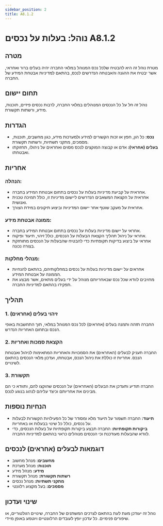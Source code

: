 ```yaml
---
sidebar_position: 2
title: A8.1.2
---
```


# נוהל: בעלות על נכסים A8.1.2

## מטרה
מטרת נוהל זה היא להבטיח שלכל נכס המנוהל במלאי החברה יהיה בעלים ברור ואחראי, אשר יבטיח את ההגנה והאבטחה הנדרשים לנכס, בהתאם למדיניות אבטחת המידע של החברה.

## תחום יישום
נוהל זה חל על כל הנכסים המנוהלים במלאי החברה, לרבות נכסים פיזיים, תוכנות, מידע, ורשתות תקשורת.

## הגדרות
- **נכס:** כל הון, חפץ או זכות הקשורים למידע ולמערכות מידע, כגון מחשבים, תוכנות, מסמכים, מתקני תשתיות, ורשתות תקשורת.
- **בעלים (אחראי):** אדם או קבוצה המוקצים לנכס מסוים ואחראים על ניהולו, תחזוקתו ואבטחתו.

## אחריות
### הנהלה:
- אחראית על קביעת מדיניות בעלות על נכסים בתחום אבטחת המידע בחברה.
- אחראית על הקצאת המשאבים הנדרשים ליישום מדיניות זו, כולל תמיכה טכנית ואנושית.
- אחראית על מעקב שוטף אחר יישום המדיניות וביצוע תיקונים במידת הצורך.

### ממונה אבטחת מידע:
- אחראי על יישום מדיניות בעלות על נכסים בתחום אבטחת המידע בחברה.
- אחראי על ניהול תהליך הקצאת הבעלות על הנכסים, כולל זיהוי, תיעוד ופיקוח.
- אחראי על ביצוע בדיקות תקופתיות כדי להבטיח שהבעלות על הנכסים מתוחזקת בצורה נכונה.

### מנהלי מחלקות:
- אחראים על יישום מדיניות בעלות על נכסים במחלקותיהם, בהתאם להנחיות הממונה על אבטחת המידע.
- מחויבים לוודא שכל נכס שבאחריותם מנוהל על ידי בעלים מתאים, אשר מבצע את תפקידו בהתאם למדיניות החברה.

## תהליך
### 1. זיהוי בעלים (אחראים)
החברה תזהה ותמנה בעלים (אחראים) לכל נכס המנוהל במלאי, תוך התחשבות באופי הנכס ובתחום האחריות הנדרש.

### 2. הקצאת סמכות ואחריות
החברה תעניק לבעלים (האחראים) את הסמכויות והאחריות המתאימות לניהול ואבטחת הנכס. אחריות זו כוללת את ניהול הנכס, אבטחתו, ועדכון מלאי הנכסים בהתאם לשינויים.

### 3. תקשורת
החברה תודיע ותעדכן את הבעלים (האחראים) על הנכסים שהוקצו להם, ותוודא כי הם מבינים את אחריותם וכיצד עליהם לנהוג בנוגע לנכס.

## הנחיות נוספות
- **תיעוד:** החברה תשמור על תיעוד מלא ומסודר של כל הפעילויות הקשורות לבעלות על נכסים, כולל כל שינוי בבעלות או באחריות.
- **ביקורות תקופתיות:** החברה תבצע ביקורות תקופתיות על בעלות הנכסים, כדי לוודא שהבעלות מעודכנת וכי הנכסים מנוהלים כראוי בהתאם למדיניות החברה.

## דוגמאות לבעלים (אחראים) לנכסים
- **מחשבים:** מנהל מחשוב
- **תוכנות:** מנהל מערכת
- **מידע:** מנהל מידע
- **רשתות תקשורת:** מנהל תקשורת
- **מתקני תשתיות:** מנהל נכסים
- **מסמכים:** בעל מקצוע רלוונטי

## שינוי ועדכון
נוהל זה יעודכן מעת לעת בהתאם לצרכים המשתנים של החברה, שינויים רגולטוריים, או שיפורים פנימיים. כל עדכון יופץ לעובדים הרלוונטיים ויוטמע באופן מיידי.